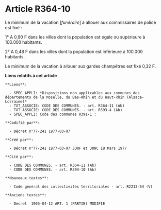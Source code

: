 # Article R364-10

Le minimum de la vacation [*funéraire*] à allouer aux commissaires de police est fixé :

1° A 0,60 F dans les villes dont la population est égale ou supérieure à 100.000 habitants.

2° A 0,48 F dans les villes dont la population est inférieure à 100.000 habitants.

Le minimum de la vacation à allouer aux gardes champêtres est fixé 0,32 F.

**Liens relatifs à cet article**

	**Liens**:

	  - SPEC_APPLI: *Dispositions non applicables aux communes des départements de la Moselle, du Bas-Rhin et du Haut-Rhin (Alsace-Lorraine)*
	  - TXT_ASSOCIE: CODE DES COMMUNES. - art. R364-11 (Ab)
	  - TXT_ASSOCIE: CODE DES COMMUNES. - art. R393-4 (Ab)
	  - SPEC_APPLI: Code des communes R391-1 :

	**Codifié par**:

	  - Décret n°77-241 1977-03-07

	**Créé par**:

	  - Décret n°77-241 1977-03-07 JORF et JONC 18 Mars 1977

	**Cité par**:

	  - CODE DES COMMUNES. - art. R364-11 (Ab)
	  - CODE DES COMMUNES. - art. R394-10 (Ab)

	**Nouveaux textes**:

	  - Code général des collectivités territoriales - art. R2213-54 (V)

	**Anciens textes**:

	  - Décret  1905-04-12 ART. 1 (PARTIE) MODIFIE
